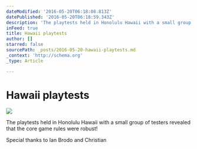 ```yaml
---
dateModified: '2016-05-20T06:18:08.813Z'
datePublished: '2016-05-20T06:18:59.343Z'
description: 'The playtests held in Honolulu Hawaii with a small group of testers revealed that the core game rules were robust!'
inFeed: true
title: Hawaii playtests
author: []
starred: false
sourcePath: _posts/2016-05-20-hawaii-playtests.md
_context: 'http://schema.org'
_type: Article

---
```

# Hawaii playtests
![](https://the-grid-user-content.s3-us-west-2.amazonaws.com/5c9a382b-ef82-434c-b7ac-674ae4b772ef.jpg)

The playtests held in Honolulu Hawaii with a small group of testers revealed that the core game rules were robust!

Special thanks to Ian Brodo and Christian